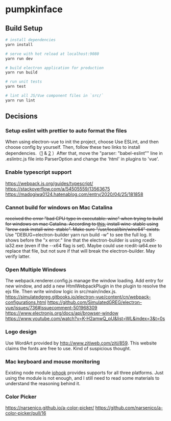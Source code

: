 # pumpkinface



## Build Setup

``` bash
# install dependencies
yarn install

# serve with hot reload at localhost:9080
yarn run dev

# build electron application for production
yarn run build

# run unit tests
yarn test

# lint all JS/Vue component files in `src/`
yarn run lint

```

## Decisions

### Setup eslint with prettier to auto format the files
When using electron-vue to init the project, choose Use ESLint, and then choose config by yourself. Then, follow these two links to install dependencies.（[1](https://alligator.io/vuejs/vue-eslint-plugin/) & [2](https://alligator.io/vuejs/vue-eslint-prettier/) ）After that, move the "parser: "babel-eslint"" line in .eslintrc.js file into ParserOption and change the 'html' in plugins to 'vue'.


### Enable typescript support 
https://webpack.js.org/guides/typescript/
https://stackoverflow.com/a/54505559/13563675
https://madogiwa0124.hatenablog.com/entry/2020/04/25/181858


### Cannot build for windows on Mac Catalina
<del> received the error "bad CPU type in executable: wine" when trying to build for windows on mac Catalina. According to [this](https://github.com/electron/node-rcedit/issues/51), install wine-stable using "brew cask install wine-stable". Make sure "/usr/local/bin/wine64" exists. </del> Use "DEBUG=electron-builder yarn run build -w" to see the full log. It shows before the "x error:" line that the electron-builder is using rcedit-ia32.exe (even if the --x64 flag is set). Maybe could use rcedit-ia64.exe to replace that file, but not sure if that will break the electron-builder. May verify latter. 

### Open Multiple Windows
The webpack.renderer.config.js manage the window loading. Add entry for new window, and add a new HtmlWebpackPlugin in the plugin to resolve the ejs file. Then write window logic in src/main/index.js.
https://simulatedgreg.gitbooks.io/electron-vue/content/cn/webpack-configurations.html
https://github.com/SimulatedGREG/electron-vue/issues/736#issuecomment-501968309
https://www.electronjs.org/docs/api/browser-window
https://www.youtube.com/watch?v=K-H2amwQ_pU&list=WL&index=3&t=0s

### Logo design
Use WordArt provided by http://www.zitiweb.com/ziti/859. This website claims the fonts are free to use. Kind of suspicious thought. 

### Mac keyboard and mouse monitoring
Existing node module [iohook](https://wilix-team.github.io/iohook/usage.html) provides supports for all three platforms. Just using the module is not enough, and I still need to read some materials to understand the reasoning behind it. 

### Color Picker
https://narsenico.github.io/a-color-picker/
https://github.com/narsenico/a-color-picker/pull/16
